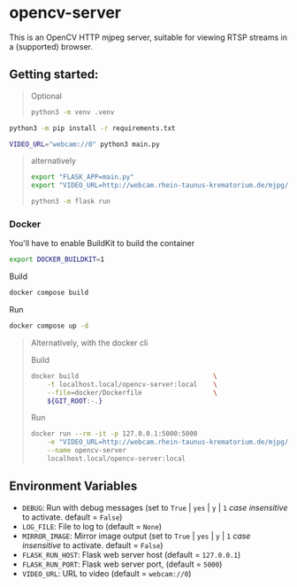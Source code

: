 # opencv-server

This is an OpenCV HTTP mjpeg server, suitable for viewing RTSP streams in a (supported) browser.

## Getting started:

> Optional
>
> ```sh
> python3 -m venv .venv
> ```

```sh
python3 -m pip install -r requirements.txt
```

```sh
VIDEO_URL="webcam://0" python3 main.py
```

> alternatively
>
> ```sh
> export "FLASK_APP=main.py"
> export "VIDEO_URL=http://webcam.rhein-taunus-krematorium.de/mjpg/video.mjpg"
>
> python3 -m flask run
> ```

### Docker

You'll have to enable BuildKit to build the container

```sh
export DOCKER_BUILDKIT=1
```

Build

```sh
docker compose build
```

Run

```sh
docker compose up -d
```

> Alternatively, with the docker cli
>
> Build
>
> ```sh
> docker build                                  \
>     -t localhost.local/opencv-server:local    \
>     --file=docker/Dockerfile                  \
>     ${GIT_ROOT:-.}
> ```
>
> Run
>
> ```sh
> docker run --rm -it -p 127.0.0.1:5000:5000                                    \
>     -e "VIDEO_URL=http://webcam.rhein-taunus-krematorium.de/mjpg/video.mjpg"  \
>     --name opencv-server                                                      \
>     localhost.local/opencv-server:local                                    
> ```

## Environment Variables

- `DEBUG`: Run with debug messages (set to `True` | `yes` | `y` | `1` *case insensitive* to activate. default = `False`)
- `LOG_FILE`: File to log to (default = `None`)
- `MIRROR_IMAGE`: Mirror image output (set to `True` | `yes` | `y` | `1` *case insensitive* to activate. default = `False`)
- `FLASK_RUN_HOST`: Flask web server host (default = `127.0.0.1`)
- `FLASK_RUN_PORT`: Flask web server port, (default = `5000`)
- `VIDEO_URL`: URL to video (default = `webcam://0`)
